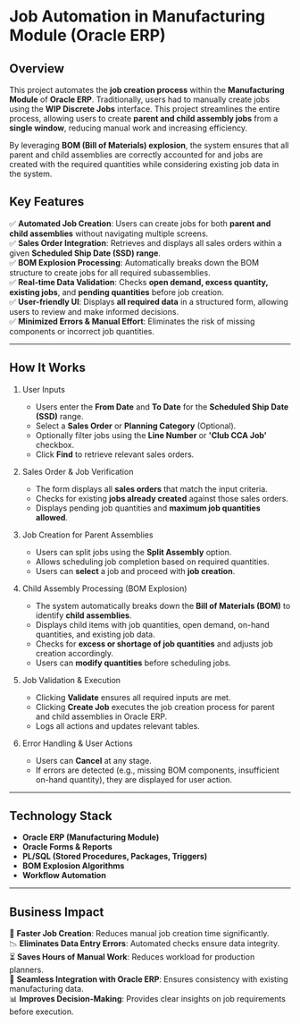 

# Job Automation in Manufacturing Module (Oracle ERP)

## Overview
This project automates the **job creation process** within the **Manufacturing Module** of **Oracle ERP**. Traditionally, users had to manually create jobs using the **WIP Discrete Jobs** interface. This project streamlines the entire process, allowing users to create **parent and child assembly jobs** from a **single window**, reducing manual work and increasing efficiency.  

By leveraging **BOM (Bill of Materials) explosion**, the system ensures that all parent and child assemblies are correctly accounted for and jobs are created with the required quantities while considering existing job data in the system.  

## **Key Features**  
✅ **Automated Job Creation**: Users can create jobs for both **parent and child assemblies** without navigating multiple screens.  
✅ **Sales Order Integration**: Retrieves and displays all sales orders within a given **Scheduled Ship Date (SSD) range**.  
✅ **BOM Explosion Processing**: Automatically breaks down the BOM structure to create jobs for all required subassemblies.  
✅ **Real-time Data Validation**: Checks **open demand, excess quantity, existing jobs**, and **pending quantities** before job creation.  
✅ **User-friendly UI**: Displays **all required data** in a structured form, allowing users to review and make informed decisions.  
✅ **Minimized Errors & Manual Effort**: Eliminates the risk of missing components or incorrect job quantities.  

---

## How It Works  
1. User Inputs 
   - Users enter the **From Date** and **To Date** for the **Scheduled Ship Date (SSD)** range.  
   - Select a **Sales Order** or **Planning Category** (Optional).  
   - Optionally filter jobs using the **Line Number** or **'Club CCA Job'** checkbox.  
   - Click **Find** to retrieve relevant sales orders.  

2. Sales Order & Job Verification  
   - The form displays all **sales orders** that match the input criteria.  
   - Checks for existing **jobs already created** against those sales orders.  
   - Displays pending job quantities and **maximum job quantities allowed**.  

3. Job Creation for Parent Assemblies
   - Users can split jobs using the **Split Assembly** option.  
   - Allows scheduling job completion based on required quantities.  
   - Users can **select** a job and proceed with **job creation**.  

4. Child Assembly Processing (BOM Explosion)  
   - The system automatically breaks down the **Bill of Materials (BOM)** to identify **child assemblies**.  
   - Displays child items with job quantities, open demand, on-hand quantities, and existing job data.  
   - Checks for **excess or shortage of job quantities** and adjusts job creation accordingly.  
   - Users can **modify quantities** before scheduling jobs.  

5. Job Validation & Execution  
   - Clicking **Validate** ensures all required inputs are met.  
   - Clicking **Create Job** executes the job creation process for parent and child assemblies in Oracle ERP.  
   - Logs all actions and updates relevant tables.  

6. Error Handling & User Actions  
   - Users can **Cancel** at any stage.  
   - If errors are detected (e.g., missing BOM components, insufficient on-hand quantity), they are displayed for user action.  

---

## Technology Stack  
- **Oracle ERP (Manufacturing Module)**  
- **Oracle Forms & Reports**  
- **PL/SQL (Stored Procedures, Packages, Triggers)**  
- **BOM Explosion Algorithms**  
- **Workflow Automation**  

---

## Business Impact  
🚀 **Faster Job Creation**: Reduces manual job creation time significantly.  
📉 **Eliminates Data Entry Errors**: Automated checks ensure data integrity.  
⏳ **Saves Hours of Manual Work**: Reduces workload for production planners.  
🔄 **Seamless Integration with Oracle ERP**: Ensures consistency with existing manufacturing data.  
📊 **Improves Decision-Making**: Provides clear insights on job requirements before execution.  

